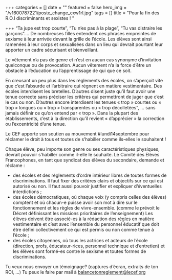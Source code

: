 +++
categories = []
date = ""
featured = false
hero_img = "/v1600787221/poste_change_cxw1rl.jpg"
tags = []
title = "Pour la fin des R.O.I discriminants et sexistes ! "

+++
“Ta jupe est trop courte”, “Tu n’es pas à la plage”, “Tu vas distraire les garçons”.... De nombreuses filles entendent ces phrases empreintes de sexisme à leur arrivée devant la grille de l’école. Les élèves sont ainsi ramenées à leur corps et sexualisées dans un lieu qui devrait pourtant leur apporter un cadre sécurisant et bienveillant.  
  
Le vêtement n’a pas de genre et n’est en aucun cas synonyme d’invitation quelconque ou de provocation. Aucun vêtement n’a la force d’être un obstacle à l’éducation ou l’apprentissage de qui que ce soit.  
  
En creusant un peu plus dans les règlements des écoles, on s’aperçoit vite que c’est l’absurde et l’arbitraire qui règnent en matière vestimentaire. Des écoles interdisent les bretelles. D’autres disent juste qu’il faut avoir une tenue correcte sans préciser les critères qui permettront de juger que c’est le cas ou non. D’autres encore interdisent les tenues « trop » courtes ou « trop » longues ou « trop » transparentes ou « trop décolletées”, … sans jamais définir ce qu’on entend par « trop ». Dans la plupart des établissements, c’est à la direction qu’il revient « d’apprécier » la correction ou l’excentricité d’une tenue.  
  
Le CEF apporte son soutien au mouvement #lundi14septembre pour réclamer le droit à tous et toutes de s’habiller comme ils-elles le souhaitent !  
  
Chaque élève, peu importe son genre ou ses caractéristiques physiques, devrait pouvoir s’habiller comme il-elle le souhaite. Le Comité des Elèves Francophones, en tant que syndicat des élèves du secondaire, demande et réclame :

* des écoles et des règlements d’ordre intérieur libres de toutes formes de discriminations. Il faut fixer des critères clairs et objectifs sur ce qui est autorisé ou non. Il faut aussi pouvoir justifier et expliquer d’éventuelles interdictions ;
* des écoles démocratiques, où chaque voix (y compris celles des élèves) comptent et où chacun-e puisse avoir son mot à dire sur le fonctionnement et les règles de vivre-ensemble. (comme le prévoit le Décret définissant les missions prioritaires de l’enseignement) Les élèves doivent être associé-es à la rédaction des règles en matière vestimentaire et c’est avec l’ensemble du personnel éducatif que doit être défini collectivement ce qui est permis ou non comme tenue à l’école ;
* des écoles citoyennes, où tous les actrices et acteurs de l’école (direction, profs, éducateur-rices, personnel technique et d’entretien) et les élèves sont formé-es contre le sexisme et toutes formes de discriminations.

  
Tu veux nous envoyer un témoignage? (captures d’écran, extraits de ton ROI, …) Tu peux le faire par mail à [balancetonreglement@lecef.org](mailto:balancetonreglement@lecef.org)